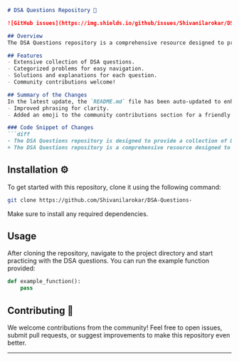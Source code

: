```markdown
# DSA Questions Repository 🚀

![GitHub issues](https://img.shields.io/github/issues/Shivanilarokar/DSA-Questions-) ![License](https://img.shields.io/badge/license-MIT-blue.svg)

## Overview
The DSA Questions repository is a comprehensive resource designed to provide a collection of Data Structures and Algorithms (DSA) questions to help you enhance your coding skills and prepare for technical interviews.

## Features
- Extensive collection of DSA questions.
- Categorized problems for easy navigation.
- Solutions and explanations for each question.
- Community contributions welcome!

## Summary of the Changes
In the latest update, the `README.md` file has been auto-updated to enhance clarity and presentation of the repository. Key changes include:
- Improved phrasing for clarity.
- Added an emoji to the community contributions section for a friendly touch.

### Code Snippet of Changes
```diff
- The DSA Questions repository is designed to provide a collection of Data Structures and Algorithms (DSA) questions to help you enhance your coding skills and prepare for technical interviews.
+ The DSA Questions repository is a comprehensive resource designed to provide a collection of Data Structures and Algorithms (DSA) questions to help you enhance your coding skills and prepare for technical interviews.
```

## Installation ⚙️
To get started with this repository, clone it using the following command:
```bash
git clone https://github.com/Shivanilarokar/DSA-Questions-
```
Make sure to install any required dependencies.

## Usage
After cloning the repository, navigate to the project directory and start practicing with the DSA questions. You can run the example function provided:
```python
def example_function():
    pass
```

## Contributing 🤝
We welcome contributions from the community! Feel free to open issues, submit pull requests, or suggest improvements to make this repository even better.

---
```